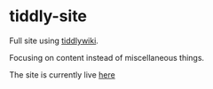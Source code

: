# tiddly-site
Full site using [tiddlywiki](https://tiddlywiki.com).

Focusing on content instead of miscellaneous things.

The site is currently live [here](https://damu.page)
